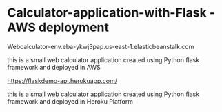 # Calculator-application-with-Flask -AWS deployment

Webcalculator-env.eba-ykwj3pap.us-east-1.elasticbeanstalk.com

this is a small web calculator application created using Python flask framework and deployed in AWS

https://flaskdemo-api.herokuapp.com/

this is a small web calculator application created using Python flask framework and deployed in Heroku Platform
